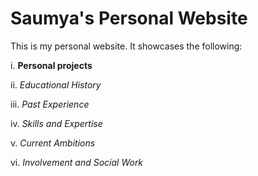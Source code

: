 # Saumya's Personal Website

This is my personal website. It showcases the following:

i. **Personal projects**

ii. *Educational History*

iii. *Past Experience*

iv. *Skills and Expertise*

v. *Current Ambitions*

vi. *Involvement and Social Work*



